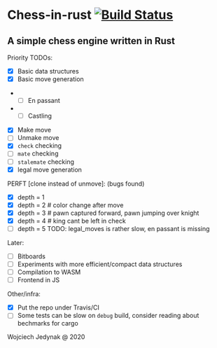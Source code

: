 # Chess-in-rust [![Build Status](https://travis-ci.org/wjzz/chess-in-rust.svg?branch=master)](https://travis-ci.org/wjzz/chess-in-rust)

## A simple chess engine written in Rust

Priority TODOs:

- [x] Basic data structures
- [x] Basic move generation
- - [ ] En passant
- - [ ] Castling
- [x] Make move
- [ ] Unmake move
- [x] `check` checking
- [ ] `mate` checking
- [ ] `stalemate` checking
- [x] legal move generation

PERFT [clone instead of unmove]: (bugs found)
- [x] depth = 1
- [x] depth = 2    # color change after move
- [x] depth = 3    # pawn captured forward, pawn jumping over knight
- [x] depth = 4    # king cant be left in check
- [ ] depth = 5    TODO: legal_moves is rather slow, en passant is missing

Later:
- [ ] Bitboards
- [ ] Experiments with more efficient/compact data structures
- [ ] Compilation to WASM
- [ ] Frontend in JS

Other/infra:
- [x] Put the repo under Travis/CI
- [ ] Some tests can be slow on `debug` build, consider reading about bechmarks for cargo

Wojciech Jedynak @ 2020
